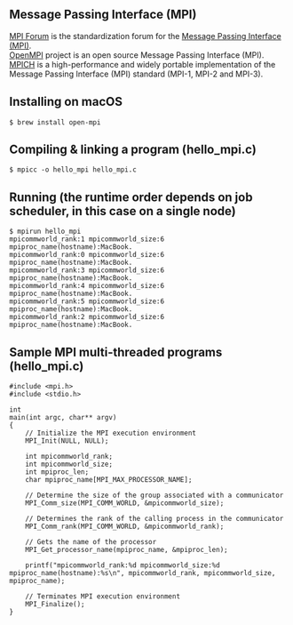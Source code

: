 ## Message Passing Interface (MPI)
[MPI Forum](https://www.mpi-forum.org/) is the standardization forum for the [Message Passing Interface (MPI)](https://www.mpi-forum.org/docs/mpi-4.0/mpi40-report.pdf).<br>
[OpenMPI](https://www.open-mpi.org/) project is an open source Message Passing Interface (MPI).<br>
[MPICH](https://www.mpich.org/) is a high-performance and widely portable implementation of the Message Passing Interface (MPI) standard (MPI-1, MPI-2 and MPI-3).<br>

## Installing on macOS
```
$ brew install open-mpi
```
## Compiling & linking a program (hello_mpi.c)
```
$ mpicc -o hello_mpi hello_mpi.c
```
## Running (the runtime order depends on job scheduler, in this case on a single node)
```
$ mpirun hello_mpi              
mpicommworld_rank:1 mpicommworld_size:6 mpiproc_name(hostname):MacBook.
mpicommworld_rank:0 mpicommworld_size:6 mpiproc_name(hostname):MacBook.
mpicommworld_rank:3 mpicommworld_size:6 mpiproc_name(hostname):MacBook.
mpicommworld_rank:4 mpicommworld_size:6 mpiproc_name(hostname):MacBook.
mpicommworld_rank:5 mpicommworld_size:6 mpiproc_name(hostname):MacBook.
mpicommworld_rank:2 mpicommworld_size:6 mpiproc_name(hostname):MacBook.
```
## Sample MPI multi-threaded programs (hello_mpi.c)
```
#include <mpi.h>
#include <stdio.h>

int
main(int argc, char** argv)
{
    // Initialize the MPI execution environment
    MPI_Init(NULL, NULL);

    int mpicommworld_rank;
    int mpicommworld_size;
    int mpiproc_len;
    char mpiproc_name[MPI_MAX_PROCESSOR_NAME];

    // Determine the size of the group associated with a communicator
    MPI_Comm_size(MPI_COMM_WORLD, &mpicommworld_size);

    // Determines the rank of the calling process in the communicator
    MPI_Comm_rank(MPI_COMM_WORLD, &mpicommworld_rank);

    // Gets the name of the processor
    MPI_Get_processor_name(mpiproc_name, &mpiproc_len);

    printf("mpicommworld_rank:%d mpicommworld_size:%d mpiproc_name(hostname):%s\n", mpicommworld_rank, mpicommworld_size, mpiproc_name);

    // Terminates MPI execution environment
    MPI_Finalize();
}
```
